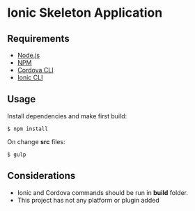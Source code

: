 # Ionic Skeleton Application

## Requirements
- [Node.js](http://nodejs.org)
- [NPM](https://www.npmjs.com/)
- [Cordova CLI](https://cordova.apache.org/docs/en/5.1.1/guide/cli/index.html#link-2)
- [Ionic CLI](http://ionicframework.com/docs/cli/install.html)

## Usage
Install dependencies and make first build:

```
$ npm install
```

On change **src** files:

```
$ gulp
```

## Considerations
- Ionic and Cordova commands should be run in **build** folder.
- This project has not any platform or plugin added

